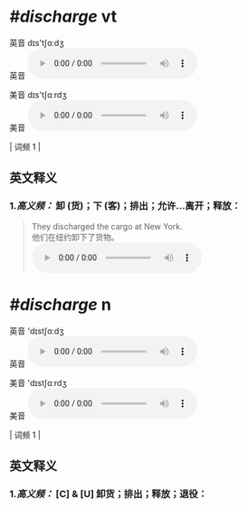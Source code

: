 # ***\#discharge*** vt
英音 dɪs'tʃɑːdʒ  
英音
<audio src="./media/discharge-vt-B.aac" controls="controls"></audio>

美音 dɪs'tʃɑːrdʒ  
美音
<audio src="./media/discharge.aac" controls="controls"></audio>



| 词频 1 |  

英文释义
---
### 1.*高义频：* **卸 (货)；下 (客)；排出；允许…离开；释放：**  

 > They discharged the cargo at New York.   
 > 他们在纽约卸下了货物。    
<audio src="./media/discharge-1.aac" controls="controls"></audio>


# ***\#discharge*** n
英音 'dɪstʃɑːdʒ  
英音
<audio src="./media/discharge-B.aac" controls="controls"></audio>

美音 'dɪstʃɑːrdʒ  
美音
<audio src="./media/discharge-n.aac" controls="controls"></audio>



| 词频 1 |  

英文释义
---
### 1.*高义频：* **[C] & [U] 卸货；排出；释放；退役：**  


